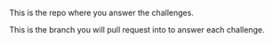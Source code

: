 This is the repo where you answer the challenges.

This is the branch you will pull request into to answer each challenge.

